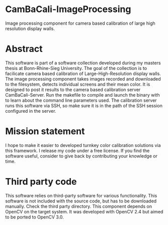 # CamBaCali-ImageProcessing
Image processing component for camera based calibration of large high resolution display walls.

# Abstract
This software is part of a software collection developed during my masters thesis at Bonn-Rhine-Sieg University.
The goal of the collection is to facilicate camera based calibration of Large-High-Resolution display walls. The image processing component takes images recorded and downloaded to the filesystem, detects individual screens and their mean color. It is designed to post it results to the camera based calibration server CamBaCali-Server. Run the makefile to compile and launch the binary with to learn about the command line parameters used.
The calibration server runs this software via SSH, so make sure it is in the path of the SSH session configured in the server.

# Mission statement
I hope to make it easier to developed turnkey color calibration solutions via this framework. I release my code under a free license. If you find the software useful, consider to give back by contributing your knowledge or time.

# Third party code
This software relies on third-party software for various functionality. This software is not included with the source code, but has to be downloaded manually. Check the third party directory.
This component depends on OpenCV on the target system. It was developed with OpenCV 2.4 but aimed to be ported to OpenCV 3.0.